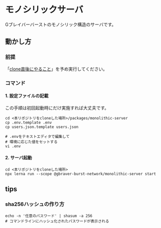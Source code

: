 # モノシリックサーバ

Gブレイバーバーストのモノシリック構造のサーバです。

## 動かし方
### 前提
「[clone直後にやること](../../Readme.md)」を予め実行してください。

### コマンド
#### 1. 設定ファイルの記載
この手順は初回起動時にだけ実施すれば大丈夫です。

```shell
cd <本リポジトリをcloneした場所>/packages/monolithic-server
cp .env.template .env
cp users.json.template users.json

# .envをテキストエディタで編集して
# 環境に応じた値をセットする
vi .env
```
#### 2. サーバ起動

```shell
cd <本リポジトリをcloneした場所>
npx lerna run --scope @gbraver-burst-network/monolithic-server start
```

## tips

### sha256ハッシュの作り方

```shell
echo -n '任意のパスワード' | shasum -a 256
# コマンドラインにハッシュ化されたパスワードが表示される
```